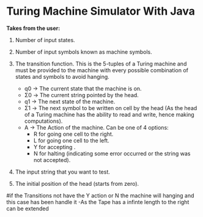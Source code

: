 # Turing Machine Simulator With Java <br>
<b>Takes from the user:</b> <br>
1. Number of input states. <br>
2. Number of input symbols known as machine symbols. <br>
3. The transition function. This is the 5-tuples of a Turing machine and must be provided to the machine with every possible combination of states and symbols to avoid hanging.<br>
   - q0 -> The current state that the machine is on. <br>
   - Σ0 -> The current string pointed by the head. <br>
   - q1 -> The next state of the machine. <br>
   - Σ1 -> The next symbol to be written on cell by the head (As the head of a Turing machine has the ability to read and write, hence making computations).<br>
   - A -> The Action of the machine. Can be one of 4 options: <br>
     - R for going one cell to the right.<br>
     - L for going one cell to the left.<br>
     - Y for accepting . <br>
     - N for halting (indicating some error occurred or the string was not accepted).<br>
    
4. The input string that you want to test.<br>
5. The initial position of the head (starts from zero).<br>


#if the Transitions not have the Y action or N the machine will hanging and this case has been handle it
-As the Tape has a infinte length to the right can be extended
